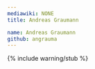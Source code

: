 ```yaml
---
mediawiki: NONE
title: Andreas Graumann

name: Andreas Graumann
github: angrauma
---
```


{% include warning/stub %}
